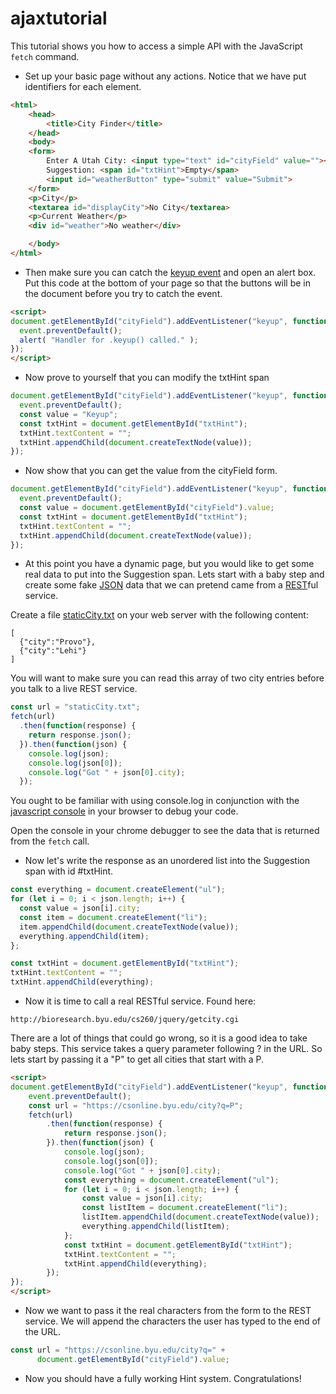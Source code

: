# ajaxtutorial
This tutorial shows you how to access a simple API with the JavaScript `fetch` command.
- Set up your basic page without any actions. Notice that we have put identifiers for each element.
```html
<html>
    <head>
        <title>City Finder</title>
    </head>
    <body>
    <form>
        Enter A Utah City: <input type="text" id="cityField" value=""><br>
        Suggestion: <span id="txtHint">Empty</span>
        <input id="weatherButton" type="submit" value="Submit">
    </form>
    <p>City</p>
    <textarea id="displayCity">No City</textarea>
    <p>Current Weather</p>
    <div id="weather">No weather</div>

    </body>
</html>
```

- Then make sure you can catch the <a href="http://api.jquery.com/keyup/">keyup event</a> and open an alert box. Put this code at the bottom of your page so that the buttons will be in the document before you try to catch the event.

```html
<script>
document.getElementById("cityField").addEventListener("keyup", function(event) {
  event.preventDefault();
  alert( "Handler for .keyup() called." );
});
</script>
```

- Now prove to yourself that you can modify the txtHint span
```js
document.getElementById("cityField").addEventListener("keyup", function(event) {
  event.preventDefault();
  const value = "Keyup";
  const txtHint = document.getElementById("txtHint");
  txtHint.textContent = "";
  txtHint.appendChild(document.createTextNode(value));
});
```
- Now show that you can get the value from the cityField form.
```js
document.getElementById("cityField").addEventListener("keyup", function(event) {
  event.preventDefault();
  const value = document.getElementById("cityField").value;
  const txtHint = document.getElementById("txtHint");
  txtHint.textContent = "";
  txtHint.appendChild(document.createTextNode(value));
});
```
- At this point you have a dynamic page, but you would like to get some real data to put into the Suggestion span.  Lets start with a baby step and create some fake <a href="http://www.json.org/">JSON</a> data that we can pretend came from a <a href="https://github.com/tfredrich/RestApiTutorial.com/raw/master/media/RESTful%20Best%20Practices-v1_2.pdf">REST</a>ful service.
<p>
Create a file <a href="http://students.cs.byu.edu/~clement/CS360/jquery/staticCity.txt">staticCity.txt</a> on your web server with the following content:

```
[
  {"city":"Provo"},
  {"city":"Lehi"}
]
```

You will want to make sure you can read this  array of two city entries before you talk to a live REST service.
```js
const url = "staticCity.txt";
fetch(url)
  .then(function(response) {
    return response.json();
  }).then(function(json) {	
    console.log(json);
    console.log(json[0]);
    console.log("Got " + json[0].city);
  });
```

You ought to be familiar with using console.log in conjunction with the <a href="https://developer.chrome.com/devtools">javascript console</a> in your browser to debug your code.

Open the console in your chrome debugger to see the data that is returned from the `fetch` call.

- Now let's write the response as an unordered list into the Suggestion span with id #txtHint.

```js
const everything = document.createElement("ul");
for (let i = 0; i < json.length; i++) {
  const value = json[i].city;
  const item = document.createElement("li");
  item.appendChild(document.createTextNode(value));
  everything.appendChild(item);
};

const txtHint = document.getElementById("txtHint");
txtHint.textContent = "";
txtHint.appendChild(everything);
```
- Now it is time to call a real RESTful service. Found here:
                                
```
http://bioresearch.byu.edu/cs260/jquery/getcity.cgi
```
                                
There are a lot of things that could go wrong, so it is a good idea to take baby steps. This service takes a query parameter following ? in the URL.  So lets start by passing it a "P" to get all cities that start with a P.

```html
<script>
document.getElementById("cityField").addEventListener("keyup", function(event) {
    event.preventDefault();
    const url = "https://csonline.byu.edu/city?q=P";
    fetch(url)
        .then(function(response) {
            return response.json();
        }).then(function(json) {
            console.log(json);
            console.log(json[0]);
            console.log("Got " + json[0].city);
            const everything = document.createElement("ul");
            for (let i = 0; i < json.length; i++) {
                const value = json[i].city;
                const listItem = document.createElement("li");
                listItem.appendChild(document.createTextNode(value));
                everything.appendChild(listItem);
            };
            const txtHint = document.getElementById("txtHint");
            txtHint.textContent = "";
            txtHint.appendChild(everything);
        });
});
</script>
```
- Now we want to pass it the real characters from the form to the REST service.  We will append the characters the user has typed to the end of the URL.

```js
const url = "https://csonline.byu.edu/city?q=" +
      document.getElementById("cityField").value;
```

- Now you should have a fully working Hint system.  Congratulations!
</ol>
